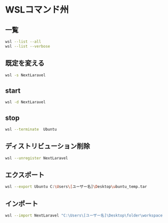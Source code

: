 # WSLコマンド州

## 一覧

```bash
wsl --list --all
wsl --list --verbose
```

## 既定を変える

```bash
wsl -s NextLaravel
```

## start

```bash
wsl -d NextLaravel
```

## stop

```bash
wsl --terminate  Ubuntu
```

## ディストリビューション削除

```bash
wsl --unregister NextLaravel
```

## エクスポート

```bash
wsl --export Ubuntu C:\Users\[ユーザー名]\Desktop\ubuntu_temp.tar
```

## インポート

```bash
wsl --import NextLaravel "C:\Users\[ユーザー名]\Desktop\folder\workspace\workspace(Docker)\NextLaravelContainer" C:\Users\[ユーザー名]\Desktop\ubuntu_temp.tar
```
